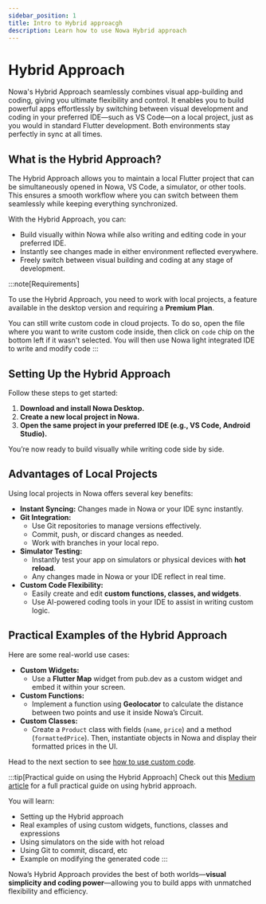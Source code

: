 ```yaml
---
sidebar_position: 1
title: Intro to Hybrid approacgh
description: Learn how to use Nowa Hybrid approach  
---
```


# Hybrid Approach

Nowa's Hybrid Approach seamlessly combines visual app-building and coding, giving you ultimate flexibility and control. It enables you to build powerful apps effortlessly by switching between visual development and coding in your preferred IDE—such as VS Code—on a local project, just as you would in standard Flutter development. Both environments stay perfectly in sync at all times.

## What is the Hybrid Approach?

The Hybrid Approach allows you to maintain a local Flutter project that can be simultaneously opened in Nowa, VS Code, a simulator, or other tools. This ensures a smooth workflow where you can switch between them seamlessly while keeping everything synchronized.

With the Hybrid Approach, you can:

- Build visually within Nowa while also writing and editing code in your preferred IDE.
- Instantly see changes made in either environment reflected everywhere.
- Freely switch between visual building and coding at any stage of development.


:::note[Requirements]

To use the Hybrid Approach, you need to work with local projects, a feature available in the desktop version and requiring a **Premium Plan**.

You can still write custom code in cloud projects. To do so, open the file where you want to write custom code inside, then click on `code` chip on the bottom left if it wasn't selected. You will then use Nowa light integrated IDE to write and modify code 
:::

## Setting Up the Hybrid Approach

Follow these steps to get started:

1. **Download and install Nowa Desktop.**
2. **Create a new local project in Nowa.**
3. **Open the same project in your preferred IDE (e.g., VS Code, Android Studio).**

You’re now ready to build visually while writing code side by side.

## Advantages of Local Projects

Using local projects in Nowa offers several key benefits:

- **Instant Syncing:** Changes made in Nowa or your IDE sync instantly.
- **Git Integration:**
  - Use Git repositories to manage versions effectively.
  - Commit, push, or discard changes as needed.
  - Work with branches in your local repo.
- **Simulator Testing:**
  - Instantly test your app on simulators or physical devices with **hot reload**.
  - Any changes made in Nowa or your IDE reflect in real time.
- **Custom Code Flexibility:**
  - Easily create and edit **custom functions, classes, and widgets**.
  - Use AI-powered coding tools in your IDE to assist in writing custom logic.

## Practical Examples of the Hybrid Approach

Here are some real-world use cases:

- **Custom Widgets:**
  - Use a **Flutter Map** widget from pub.dev as a custom widget and embed it within your screen.
- **Custom Functions:**
  - Implement a function using **Geolocator** to calculate the distance between two points and use it inside Nowa’s Circuit.
- **Custom Classes:**
  - Create a `Product` class with fields (`name`, `price`) and a method (`formattedPrice`). Then, instantiate objects in Nowa and display their formatted prices in the UI.


Head to the next section to see [how to use custom code](./custom_code.md).

:::tip[Practical guide on using the Hybrid Approach]
Check out this [Medium article](https://medium.com/@nowa.dev/nowas-hybrid-approach-boosting-flutter-productivity-with-visual-code-magic-sync-5d93b234ab9f) for a full practical guide on using hybrid approach.

You will learn:
- Setting up the Hybrid approach
- Real examples of using custom widgets, functions, classes and expressions
- Using simulators on the side with hot reload
- Using Git to commit, discard, etc
- Example on modifying the generated code 
:::

Nowa’s Hybrid Approach provides the best of both worlds—**visual simplicity and coding power**—allowing you to build apps with unmatched flexibility and efficiency.
